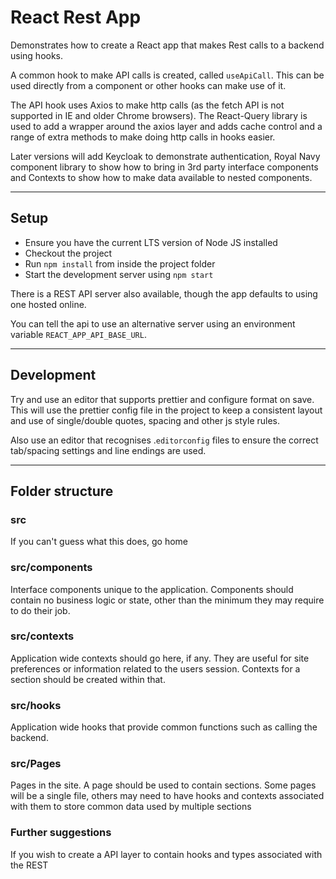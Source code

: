 # React Rest App

Demonstrates how to create a React app that makes Rest calls to a backend using hooks.

A common hook to make API calls is created, called `useApiCall`. This can be used directly from a
component or other hooks can make use of it.

The API hook uses Axios to make http calls (as the fetch API is not supported in IE and older 
Chrome browsers). The React-Query library is used to add a wrapper around the axios layer and
adds cache control and a range of extra methods to make doing http calls in hooks easier.

Later versions will add Keycloak to demonstrate authentication, Royal Navy component library to show
how to bring in 3rd party interface components and Contexts to show how to make data available to
nested components.

------------
## Setup

* Ensure you have the current LTS version of Node JS installed
* Checkout the project
* Run `npm install` from inside the project folder
* Start the development server using `npm start`

There is a REST API server also available, though the app defaults to using one hosted online.

You can tell the api to use an alternative server using an environment variable `REACT_APP_API_BASE_URL`.

----------
## Development

Try and use an editor that supports prettier and configure format on save. This will use the prettier
config file in the project to keep a consistent layout and use of single/double quotes, spacing and
other js style rules.

Also use an editor that recognises .`editorconfig` files to ensure the correct tab/spacing settings
and line endings are used.

-------------


## Folder structure

### src
If you can't guess what this does, go home

### src/components
Interface components unique to the application. Components should contain no
business logic or state, other than the minimum they may require to do their job.

### src/contexts
Application wide contexts should go here, if any. They are useful for site preferences or 
information related to the users session. Contexts for a section should be created within that.

### src/hooks
Application wide hooks that provide common functions such as calling the backend.


### src/Pages
Pages in the site. A page should be used to contain sections. Some pages will
be a single file, others may need to have hooks and contexts associated with them
to store common data used by multiple sections

### Further suggestions
If you wish to create a API layer to contain hooks and types associated with the REST 


